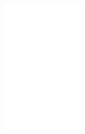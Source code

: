 <div align="center">

  <img width="48%" src="https://raw.githubusercontent.com/matievisthekat/matievisthekat/master/overall-metrics.svg" alt="Overall Metrics" />

</div>
